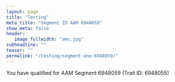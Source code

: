```yaml
---
layout: page
title: "Testing"
meta_title: "Segment ID AAM 6948059"
show_meta: false
header:
   image_fullwidth: "amc.jpg"
subheadline: ""
teaser: ""
permalink: "/testing/segment-one-6948059/"
---
```


<p>You have qualified for AAM Segment 6948059 (Trait ID: 6948055)</p>
<img src="http://ags066.demdex.net/event?d_sid=6948055" width="0" height="0" />
